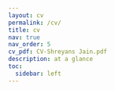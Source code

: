 ```yaml
---
layout: cv
permalink: /cv/
title: cv
nav: true
nav_order: 5
cv_pdf: CV-Shreyans Jain.pdf
description: at a glance
toc:
  sidebar: left
---
```

